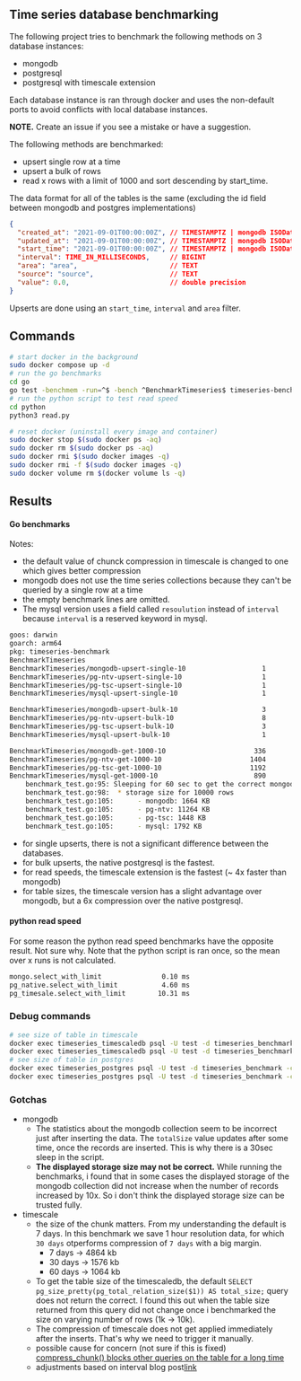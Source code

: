 ## Time series database benchmarking

The following project tries to benchmark the following methods on 3 database instances:

- mongodb
- postgresql
- postgresql with timescale extension

Each database instance is ran through docker and uses the non-default ports to avoid conflicts with local database instances.

**NOTE.** Create an issue if you see a mistake or have a suggestion.

The following methods are benchmarked:

- upsert single row at a time
- upsert a bulk of rows
- read x rows with a limit of 1000 and sort descending by start_time.

The data format for all of the tables is the same (excluding the id field between mongodb and postgres implementations)

```json
{
  "created_at": "2021-09-01T00:00:00Z", // TIMESTAMPTZ | mongodb ISODate
  "updated_at": "2021-09-01T00:00:00Z", // TIMESTAMPTZ | mongodb ISODate
  "start_time": "2021-09-01T00:00:00Z", // TIMESTAMPTZ | mongodb ISODate
  "interval": TIME_IN_MILLISECONDS,     // BIGINT
  "area": "area",                       // TEXT
  "source": "source",                   // TEXT
  "value": 0.0,                         // double precision
}
```

Upserts are done using an `start_time`, `interval` and `area` filter.

## Commands

```bash
# start docker in the background
sudo docker compose up -d
# run the go benchmarks
cd go
go test -benchmem -run=^$ -bench ^BenchmarkTimeseries$ timeseries-benchmark -v -count=1
# run the python script to test read speed
cd python
python3 read.py

# reset docker (uninstall every image and container)
sudo docker stop $(sudo docker ps -aq)
sudo docker rm $(sudo docker ps -aq)
sudo docker rmi $(sudo docker images -q)
sudo docker rmi -f $(sudo docker images -q)
sudo docker volume rm $(docker volume ls -q)
```

## Results

#### Go benchmarks

Notes:

- the default value of chunck compression in timescale is changed to one which gives better compression
- mongodb does not use the time series collections because they can't be queried by a single row at a time
- the empty benchmark lines are omitted.
- The mysql version uses a field called `resoulution` instead of `interval` because `interval` is a reserved keyword in mysql.

```bash
goos: darwin
goarch: arm64
pkg: timeseries-benchmark
BenchmarkTimeseries
BenchmarkTimeseries/mongodb-upsert-single-10                   1        3580940583 ns/op        81749416 B/op    1131013 allocs/op
BenchmarkTimeseries/pg-ntv-upsert-single-10                    1        3293623834 ns/op         4003696 B/op     130030 allocs/op
BenchmarkTimeseries/pg-tsc-upsert-single-10                    1        4055551458 ns/op         4013808 B/op     130124 allocs/op
BenchmarkTimeseries/mysql-upsert-single-10                     1        15338941584 ns/op       10812808 B/op     190112 allocs/op

BenchmarkTimeseries/mongodb-upsert-bulk-10                     3         388987458 ns/op        49942456 B/op     440148 allocs/op
BenchmarkTimeseries/pg-ntv-upsert-bulk-10                      8         175830583 ns/op        14742259 B/op     130061 allocs/op
BenchmarkTimeseries/pg-tsc-upsert-bulk-10                      3         500025292 ns/op        14740981 B/op     130049 allocs/op
BenchmarkTimeseries/mysql-upsert-bulk-10                       1        1894484167 ns/op         6322584 B/op     140023 allocs/op

BenchmarkTimeseries/mongodb-get-1000-10                      336           3478583 ns/op         1170932 B/op      20176 allocs/op
BenchmarkTimeseries/pg-ntv-get-1000-10                      1404            812259 ns/op          658326 B/op       4026 allocs/op
BenchmarkTimeseries/pg-tsc-get-1000-10                      1192           1009948 ns/op          658327 B/op       4026 allocs/op
BenchmarkTimeseries/mysql-get-1000-10                        890           1361952 ns/op          682950 B/op      10044 allocs/op
    benchmark_test.go:95: Sleeping for 60 sec to get the correct mongodb collection storage size
    benchmark_test.go:98:  * storage size for 10000 rows
    benchmark_test.go:105:      - mongodb: 1664 KB
    benchmark_test.go:105:      - pg-ntv: 11264 KB
    benchmark_test.go:105:      - pg-tsc: 1448 KB
    benchmark_test.go:105:      - mysql: 1792 KB
```

- for single upserts, there is not a significant difference between the databases.
- for bulk upserts, the native postgresql is the fastest.
- for read speeds, the timescale extension is the fastest (~ 4x faster than mongodb)
- for table sizes, the timescale version has a slight advantage over mongodb, but a 6x compression over the native postgresql.

#### python read speed

For some reason the python read speed benchmarks have the opposite result. Not sure why. Note that the python script is ran once, so the mean over x runs is not calculated.

```bash
mongo.select_with_limit               0.10 ms
pg_native.select_with_limit           4.60 ms
pg_timesale.select_with_limit        10.31 ms
```

### Debug commands

```bash
# see size of table in timescale
docker exec timeseries_timescaledb psql -U test -d timeseries_benchmark -c "SELECT pg_size_pretty(hypertable_size('data_objects')) AS total_size;"
docker exec timeseries_timescaledb psql -U test -d timeseries_benchmark -c "EXPLAIN ANALYZE SELECT * FROM data_objects;"
# see size of table in postgres
docker exec timeseries_postgres psql -U test -d timeseries_benchmark -c "SELECT pg_size_pretty(pg_total_relation_size('data_objects')) AS total_size;"
docker exec timeseries_postgres psql -U test -d timeseries_benchmark -c "EXPLAIN ANALYZE SELECT * FROM data_objects;"
```

### Gotchas

- mongodb
  - The statistics about the mongodb collection seem to be incorrect just after inserting the data. The `totalSize` value updates after some time, once the records are inserted. This is why there is a 30sec sleep in the script.
  - **The displayed storage size may not be correct.** While running the benchmarks, i found that in some cases the displayed storage of the mongodb collection did not increase when the number of records increased by 10x. So i don't think the displayed storage size can be trusted fully. 
- timescale
  - the size of the chunk matters. From my understanding the default is 7 days. In this benchmark we save 1 hour resolution data, for which `30 days` otperforms compression of `7 days` with a big margin.
    - 7 days -> 4864 kb
    - 30 days -> 1576 kb
    - 60 days -> 1064 kb
  - To get the table size of the timescaledb, the default `SELECT pg_size_pretty(pg_total_relation_size($1)) AS total_size;` query does not return the correct. I found this out when the table size returned from this query did not change once i benchmarked the size on varying number of rows (1k -> 10k).
  - The compression of timescale does not get applied immediately after the inserts. That's why we need to trigger it manually.
  - possible cause for concern (not sure if this is fixed) [compress_chunk() blocks other queries on the table for a long time](https://github.com/timescale/timescaledb/issues/2732)
  - adjustments based on interval blog post[link](https://mail-dpant.medium.com/my-experience-with-timescaledb-compression-68405425827)

<!--
source ~/python-envs/sant/bin/activate
/Users/tompston/python-envs/sant/bin


psql -U test -d timeseries_benchmark -W
SELECT hypertable_size('data_objects');
SELECT * FROM hypertable_detailed_size('data_objects') ORDER BY node_name;
SELECT * FROM hypertable_approximate_detailed_size('data_objects');


# see chunk info and compression status
SELECT chunk_schema, chunk_name, compression_status,
        pg_size_pretty(before_compression_total_bytes) AS size_total_before,
        pg_size_pretty(after_compression_total_bytes) AS size_total_after
    FROM chunk_compression_stats('public.data_objects')
    ORDER BY chunk_name;

# get the total compression
SELECT
    pg_size_pretty(before_compression_total_bytes) as before,
    pg_size_pretty(after_compression_total_bytes) as after
 FROM hypertable_compression_stats('public.data_objects');



use timeseries_benchmark
db.data_objects.find({}).explain("executionStats").executionStats
db.data_objects.find({}).explain("executionStats").executionStats.executionTimeMillis


psql -U test -d timeseries_benchmark -W
EXPLAIN ANALYZE SELECT * FROM data_objects;

go test -benchmem -run=^$ -bench ^BenchmarkTimeseries$ timeseries-benchmark -v -count=1 -timeout=0


go install github.com/gotesttools/gotestfmt/v2/cmd/gotestfmt@latest
go test -benchmem -run=^$ -bench ^BenchmarkTimeseries$ timeseries-benchmark -count=1 -timeout=0 | gotestfmt


SELECT hypertable_size(data_objects) AS total_size;
docker exec -it timeseries_timescaledb psql -U test -d timeseries_benchmark -c "SELECT * FROM hypertable_detailed_size('data_objects') ORDER BY node_name;"


 -->
